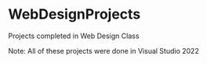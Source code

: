 # WebDesignProjects
Projects completed in Web Design Class

Note: All of these projects were done in Visual Studio 2022
